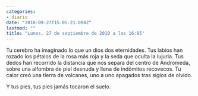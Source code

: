 ```yaml
---
categories:
- diario
date: "2010-09-27T15:05:21.000Z"
lastmod: ""
title: "Lunes, 27 de septiembre de 2010 a las 16:05"
---
```


Tu cerebro ha imaginado lo que un dios dos eternidades. Tus labios han rozado los pétalos de la rosa más roja y la seda que oculta la lujuria. Tus dedos han recorrido la distancia que nos separa del centro de Andrómeda, sobre una alfombra de piel desnuda y llena de indómitos recovecos. Tu calor creó una tierra de volcanes, uno a uno apagados tras siglos de olvido.


Y tus pies, tus pies jamás tocaron el suelo.